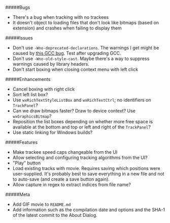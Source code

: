 #####Bugs
*   There's a bug when tracking with no trackees
*   It doesn't object to loading files that don't look like bitmaps (based on extension)
    and crashes when failing to display them

#####Issues
*   Don't use `-Wno-deprecated-declarations`.  The warnings I get might be caused by [this
    GCC bug][1].  Test after upgrading GCC.
*   Don't use `-Wno-old-style-cast`.  Maybe there's a way to suppress warnings caused by
    library headers.
*   Don't start boxing when closing context menu with left click

#####Enhancements
*   Cancel boxing with right click
*   Sort left list box?
*   Use `wxRichTextStyleListBox` and `wxRichTextCtrl`; no identifiers on `TrackPanel`?
*   Can we draw bitmaps faster?  Draw to device context?  Use `wxGraphicsBitmap`?
*   Reposition the list boxes depending on whether more free space is available at the
    bottom and top or left and right of the `TrackPanel`?
*   Use static linking for Windows builds?

#####Features
*   Make trackee speed caps changeable from the UI
*   Allow selecting and configuring tracking algorithms from the UI?
*   "Play" button
*   Load existing tracks with movie.  Requires saving which positions were user-supplied.
    It's probably best to save everything in a new file and not to auto-save (and create a
    save button again).
*   Allow capture in regex to extract indices from file name?

#####Meta
*   Add GIF movie to `README.md`
*   Add information such as the compilation date and options and the SHA-1 of the latest
    commit to the About Dialog.

[1]: https://gcc.gnu.org/bugzilla/show_bug.cgi?id=65974

<!--- vim: set tw=90 sts=4 sw=4 et spell: -->

